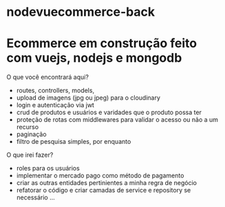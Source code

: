 # nodevuecommerce-back

# Ecommerce em construção feito com vuejs, nodejs e mongodb

O que você encontrará aqui?
- routes, controllers, models, 
- upload de imagens (jpg ou jpeg) para o cloudinary
- login e autenticação via jwt
- crud de produtos e usuários e varidades que o produto possa ter
- proteção de rotas com middlewares para validar o acesso ou não a um recurso
- paginação
- filtro de pesquisa simples, por enquanto

O que irei fazer?
- roles para os usuários
- implementar o mercado pago como método de pagamento
- criar as outras entidades pertinientes a minha regra de negócio
- refatorar o código e criar camadas de service e repository se necessário
...


